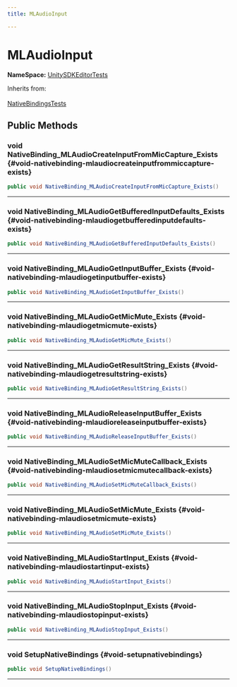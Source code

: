 ```yaml
---
title: MLAudioInput

---
```


# MLAudioInput



**NameSpace:** 
[UnitySDKEditorTests](/versioned_docs/version-22-May-2023/unity-api/api/UnitySDKEditorTests/UnitySDKEditorTests.md) 





Inherits from: <br></br>[NativeBindingsTests](/versioned_docs/version-22-May-2023/unity-api/api/UnitySDKEditorTests/UnitySDKEditorTests.NativeBindingsTests.md)




## Public Methods

### void NativeBinding_MLAudioCreateInputFromMicCapture_Exists {#void-nativebinding-mlaudiocreateinputfrommiccapture-exists}

```csharp
public void NativeBinding_MLAudioCreateInputFromMicCapture_Exists()
```






-----------

### void NativeBinding_MLAudioGetBufferedInputDefaults_Exists {#void-nativebinding-mlaudiogetbufferedinputdefaults-exists}

```csharp
public void NativeBinding_MLAudioGetBufferedInputDefaults_Exists()
```






-----------

### void NativeBinding_MLAudioGetInputBuffer_Exists {#void-nativebinding-mlaudiogetinputbuffer-exists}

```csharp
public void NativeBinding_MLAudioGetInputBuffer_Exists()
```






-----------

### void NativeBinding_MLAudioGetMicMute_Exists {#void-nativebinding-mlaudiogetmicmute-exists}

```csharp
public void NativeBinding_MLAudioGetMicMute_Exists()
```






-----------

### void NativeBinding_MLAudioGetResultString_Exists {#void-nativebinding-mlaudiogetresultstring-exists}

```csharp
public void NativeBinding_MLAudioGetResultString_Exists()
```






-----------

### void NativeBinding_MLAudioReleaseInputBuffer_Exists {#void-nativebinding-mlaudioreleaseinputbuffer-exists}

```csharp
public void NativeBinding_MLAudioReleaseInputBuffer_Exists()
```






-----------

### void NativeBinding_MLAudioSetMicMuteCallback_Exists {#void-nativebinding-mlaudiosetmicmutecallback-exists}

```csharp
public void NativeBinding_MLAudioSetMicMuteCallback_Exists()
```






-----------

### void NativeBinding_MLAudioSetMicMute_Exists {#void-nativebinding-mlaudiosetmicmute-exists}

```csharp
public void NativeBinding_MLAudioSetMicMute_Exists()
```






-----------

### void NativeBinding_MLAudioStartInput_Exists {#void-nativebinding-mlaudiostartinput-exists}

```csharp
public void NativeBinding_MLAudioStartInput_Exists()
```






-----------

### void NativeBinding_MLAudioStopInput_Exists {#void-nativebinding-mlaudiostopinput-exists}

```csharp
public void NativeBinding_MLAudioStopInput_Exists()
```






-----------

### void SetupNativeBindings {#void-setupnativebindings}

```csharp
public void SetupNativeBindings()
```






-----------


